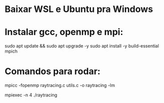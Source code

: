 # Baixar WSL e Ubuntu pra Windows

# Instalar gcc, openmp e mpi:
sudo apt update && sudo apt upgrade -y
sudo apt install -y build-essential mpich

# Comandos para rodar:
mpicc -fopenmp raytracing.c utils.c -o raytracing -lm

mpiexec -n 4 ./raytracing
